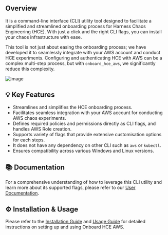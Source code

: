 ## Overview

It is a command-line interface (CLI) utility tool designed to facilitate a simplified and streamlined onboarding process for Harness Chaos Engineering (HCE). With just a click and the right CLI flags, you can install your chaos infrastructure with ease.

This tool is not just about easing the onboarding process; we have developed it to seamlessly integrate with your AWS account and conduct HCE experiments. Configuring and authenticating HCE with AWS can be a complex multi-step process, but with `onboard_hce_aws`, we significantly reduce this complexity.

![image](https://github.com/uditgaurav/onboard_hce_aws/assets/35391335/9b2ec91c-72c0-4f70-b9d8-15e58e23d3ae)

## 💡 Key Features

- Streamlines and simplifies the HCE onboarding process.
- Facilitates seamless integration with your AWS account for conducting AWS chaos experiments.
- Defines required policies and permissions directly as CLI flags, and handles AWS Role creation.
- Supports variety of flags that provide extensive customisation options for each steps.
- It does not have any dependency on other CLI such as `aws` or `kubectl`.
- Ensures compatibility across various Windows and Linux versions.

## 📚 Documentation

For a comprehensive understanding of how to leverage this CLI utility and learn more about its supported flags, please refer to our [User Documentation](./docs/UserGuide.md).

## ⚙️ Installation & Usage

Please refer to the [Installation Guide](./docs/InstallationGuide.md) and [Usage Guide](./docs/UserGuide.md) for detailed instructions on setting up and using Onboard HCE AWS.
